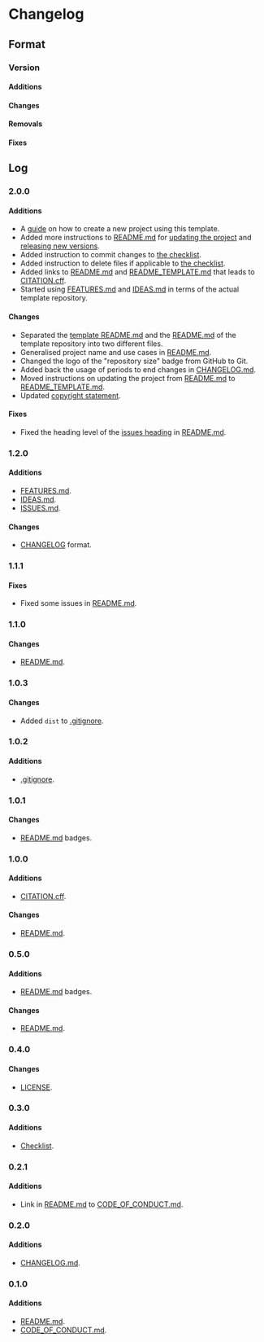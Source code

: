 # Changelog

## Format

### Version

#### Additions

#### Changes

#### Removals

#### Fixes

## Log

### 2.0.0

#### Additions

- A [guide](./README.md#creating-a-new-project-using-this-template) on how to create a new project using this template.
- Added more instructions to [README.md](./README.md) for [updating the project](./README.md#updating-this-project) and [releasing new versions](./README.md#releasing-new-versions).
- Added instruction to commit changes to [the checklist](./README.md#checklist).
- Added instruction to delete files if applicable to [the checklist](./README.md#checklist).
- Added links to [README.md](./README.md) and [README_TEMPLATE.md](./README_TEMPLATE.md) that leads to [CITATION.cff](./CITATION.cff).
- Started using [FEATURES.md](./FEATURES.md) and [IDEAS.md](./IDEAS.md) in terms of the actual template repository.

#### Changes

- Separated the [template README.md](./README_TEMPLATE.md) and the [README.md](./README.md) of the template repository into two different files.
- Generalised project name and use cases in [README.md](./README.md).
- Changed the logo of the "repository size" badge from GitHub to Git.
- Added back the usage of periods to end changes in [CHANGELOG.md](./CHANGELOG.md).
- Moved instructions on updating the project from [README.md](./README.md) to [README_TEMPLATE.md](./README_TEMPLATE.md). 
- Updated [copyright statement](./README.md#license).

#### Fixes

- Fixed the heading level of the [issues heading](./README.md#issues) in [README.md](./README.md).

### 1.2.0

#### Additions

- [FEATURES.md](./FEATURES.md).
- [IDEAS.md](./IDEAS.md).
- [ISSUES.md](./ISSUES.md).

#### Changes

- [CHANGELOG](./CHANGELOG.md) format.

### 1.1.1

#### Fixes

- Fixed some issues in [README.md](./README.md).

### 1.1.0

#### Changes

- [README.md](./README.md).

### 1.0.3

#### Changes

- Added `dist` to [.gitignore](./.gitignore).

### 1.0.2

#### Additions

- [.gitignore](./.gitignore).

### 1.0.1

#### Changes

- [README.md](./README.md) badges.

### 1.0.0

#### Additions

- [CITATION.cff](./CITATION.cff).

#### Changes

- [README.md](./README.md).

### 0.5.0

#### Additions

- [README.md](./README.md) badges.

#### Changes

- [README.md](./README.md).

### 0.4.0

#### Changes

- [LICENSE](./LICENSE).

### 0.3.0

#### Additions

- [Checklist](./README.md#checklist).

### 0.2.1

#### Additions

- Link in [README.md](./README.md) to [CODE_OF_CONDUCT.md](./CODE_OF_CONDUCT.md).

### 0.2.0

#### Additions

- [CHANGELOG.md](./CHANGELOG.md).

### 0.1.0

#### Additions

- [README.md](./README.md).
- [CODE_OF_CONDUCT.md](./CODE_OF_CONDUCT.md).
